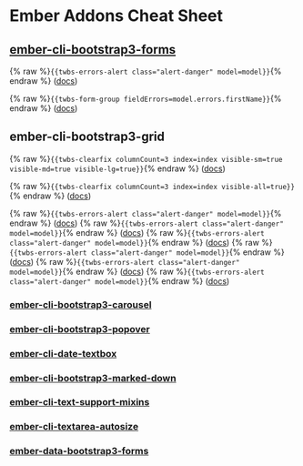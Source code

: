 # Ember Addons Cheat Sheet

## [ember-cli-bootstrap3-forms](http://ember-data-bootstrap3-forms.cybertooth.io/)

{% raw %}`{{twbs-errors-alert class="alert-danger" model=model}}`{% endraw %} ([docs](https://github.com/cybertoothca/ember-data-bootstrap3-forms#twbs-errors-alert))

{% raw %}`{{twbs-form-group fieldErrors=model.errors.firstName}}`{% endraw %} ([docs](https://github.com/cybertoothca/ember-data-bootstrap3-forms#twbs-form-group))

## ember-cli-bootstrap3-grid

{% raw %}`{{twbs-clearfix columnCount=3 index=index visible-sm=true visible-md=true visible-lg=true}}`{% endraw %} ([docs](https://github.com/cybertoothca/ember-cli-bootstrap3-grid/blob/master/README.md#twbs-clearfix))

{% raw %}`{{twbs-clearfix columnCount=3 index=index visible-all=true}}`{% endraw %} ([docs](https://github.com/cybertoothca/ember-cli-bootstrap3-grid/blob/master/README.md#twbs-clearfix))

{% raw %}`{{twbs-errors-alert class="alert-danger" model=model}}`{% endraw %} ([docs]())
{% raw %}`{{twbs-errors-alert class="alert-danger" model=model}}`{% endraw %} ([docs]())
{% raw %}`{{twbs-errors-alert class="alert-danger" model=model}}`{% endraw %} ([docs]())
{% raw %}`{{twbs-errors-alert class="alert-danger" model=model}}`{% endraw %} ([docs]())
{% raw %}`{{twbs-errors-alert class="alert-danger" model=model}}`{% endraw %} ([docs]())
{% raw %}`{{twbs-errors-alert class="alert-danger" model=model}}`{% endraw %} ([docs]())

### [ember-cli-bootstrap3-carousel](http://ember-cli-bootstrap3-carousel.cybertooth.io)

### [ember-cli-bootstrap3-popover](http://ember-cli-bootstrap3-popover.cybertooth.io)

### [ember-cli-date-textbox](http://ember-cli-date-textbox.cybertooth.io)

### [ember-cli-bootstrap3-marked-down](http://ember-cli-bootstrap3-marked-down.cybertooth.io)

### [ember-cli-text-support-mixins](http://ember-cli-text-support-mixins.cybertooth.io)

### [ember-cli-textarea-autosize](http://ember-cli-textarea-autosize.cybertooth.io)

### [ember-data-bootstrap3-forms](http://ember-data-bootstrap3-forms.cybertooth.io)
